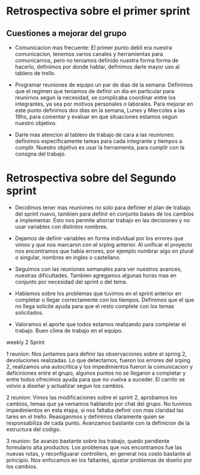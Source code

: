 # Retrospectiva sobre el primer sprint

## Cuestiones a mejorar del grupo


* Comunicacion mas frecuente: El primer punto debil era nuestra comunicacion, tenemos varios canales y herramientas para comunicarnos, pero no teniamos definido nuestra forma forma de hacerlo, definimos por donde hablar, definimos darle mayor uso al tablero de trello. 


* Programar reuniones de equipo un par de dias de la semana: Definimos que el regimen que teniamos de definir un dia en particular para reunirnos segun la necesidad, se complicaba coordinar entre los integrantes, ya sea por motivos personales o laborales. Para mejorar en este punto definimos dos dias en la semana, Lunes y Miercoles a las 19hs, para comentar y evaluar en que situaciones estamos segun nuestro objetivo.


* Darle mas atencion al tablero de trabajo de cara a las reuniones: definimos especificamente tareas para cada integrante y tiempos a cumplir. Nuestro objetivo es usar la herramienta, para cumplir con la consgna del trabajo. 

# Retrospectiva sobre del Segundo sprint

* Decidimos tener mas reuniones no solo para definier el plan de trabajo del sprint nuevo, tambien para definir en conjunto bases de los cambios a implementar. Esto nos permite ahorrar trabajo en las decisiones y no usar variables con distintos nombres.

* Dejamos de definir variables en forma individual por los errores que vimos y que nos marcaron con el srping anterior. Al unificar el proyecto nos encontramos que habia errores, por ejemplo nombrar algo en plural o singular, nombres en ingles o castellano.

* Seguimos con las reuniones semanales para ver nuestros avances, nuestras dificultades.  Tambien agregamos algunas horas mas en conjunto por necesidad del sprint o del tema.

* Hablamos sobre los problemas que tuvimos en el sprint anterior en completar o llegar correctamente con los tiempos. Definimos que el que no llega solicite ayuda para que el resto complete con los temas solicitados.

* Valoramos el aporte que todos estamos realizando para completar el trabajo. Buen clima de trabajo en el equipo. 

weekly 2 Sprint

1 reunion: Nos juntamos para definir las observaciones sobre el spring 2, devoluciones realizadas. Lo que detectamos, fueron los errores del srping 2, realizamos una autocritica y los impedimientos fueron la comunicacion y deficiniones entre el grupo, algunos puntos no se llegaron a completar y entre todos ofrecimos ayuda para que no vuelva a suceder. El carrito se volvio a diseñar y actualizar segun los cambios. 

2 reunion: Vimos las modificaciones sobre el sprint 2, aprobamos los cambios, temas que ya veniamos hablando por chat del grupo. No tuvimos impedimientos en esta etapa, si nos faltaba definir con mas claridad las tares en el trello. Reasiganmos y definimos claramente quien se responsabiliza de cada punto. Avanzamos bastante con la definicion de la estructura del codigo. 

3 reunion: Se avanzo bastante sobre los trabajo, quedo pendiente formulario alta productos. Los problemas que nos encontramos fue las nuevas rutas, y reconfiguarar controllers, en general nos costo bastante al principio. Nos enfocamos en los faltantes, ajustar problemas de diseño por los cambios. 